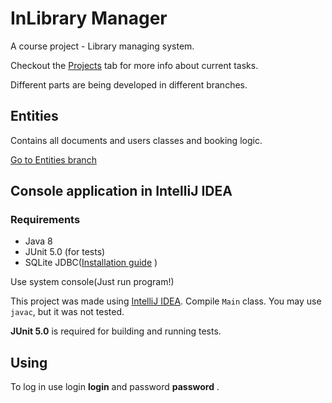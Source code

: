 # InLibrary Manager

A course project - Library managing system.

Checkout the [Projects](https://github.com/lenargum/libraryProject/projects) tab for more info about current tasks.

Different parts are being developed in different branches.

## Entities
Contains all documents and users classes and booking logic.

[Go to Entities branch](https://github.com/lenargum/libraryProject/tree/User-Documents-Connection)

## Console application in IntelliJ IDEA

### Requirements
- Java 8
- JUnit 5.0 (for tests)
- SQLite JDBC([Installation guide](http://telegra.ph/Kak-sdelat-tak-chtoby-vsyo-zarabotalo-03-01) )

Use system console(Just run program!)


This project was made using [IntelliJ IDEA](http://www.jetbrains.com/idea/). Compile `Main` class. You may use `javac`, but it was not tested.


**JUnit 5.0** is required for building and running tests.

## Using
To log in use login **login** and password **password** .
